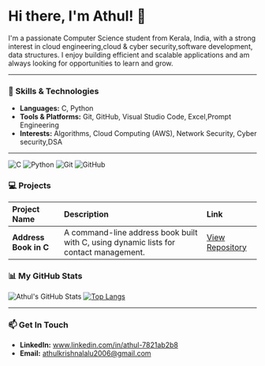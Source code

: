 # Hi there, I'm Athul! 👋

I'm a passionate Computer Science student from Kerala, India, with a strong interest in cloud engineering,cloud & cyber security,software development, data structures. I enjoy building efficient and scalable applications and am always looking for opportunities to learn and grow.

---

### 🔧 Skills & Technologies

-   **Languages:** C, Python
-   **Tools & Platforms:** Git, GitHub, Visual Studio Code, Excel,Prompt Engineering
-   **Interests:** Algorithms, Cloud Computing (AWS), Network Security, Cyber security,DSA

---
![C](https://img.shields.io/badge/C-A8B9CC?style=for-the-badge&logo=c&logoColor=white)
![Python](https://img.shields.io/badge/Python-3776AB?style=for-the-badge&logo=python&logoColor=white)
![Git](https://img.shields.io/badge/Git-F05032?style=for-the-badge&logo=git&logoColor=white)
![GitHub](https://img.shields.io/badge/GitHub-181717?style=for-the-badge&logo=github&logoColor=white)



### 💻 Projects

| Project Name | Description | Link |
| :--- | :--- | :--- |
| **Address Book in C** | A command-line address book built with C, using dynamic lists for contact management. | [View Repository](https://github.com/SpikIKid/DYNAMIC-ADDRESS-BOOK) |


### 📊 My GitHub Stats

![Athul's GitHub Stats](https://github-readme-stats.vercel.app/api?username=SpikIKid&show_icons=true&theme=radical&hide_border=true)
[![Top Langs](https://github-readme-stats.vercel.app/api/top-langs/?username=SpikIKid&layout=compact&theme=radical&hide_border=true)](https://github.com/anuraghazra/github-readme-stats)

---

### 📫 Get In Touch

-   **LinkedIn:** www.linkedin.com/in/athul-7821ab2b8
-   **Email:** athulkrishnalalu2006@gmail.com

